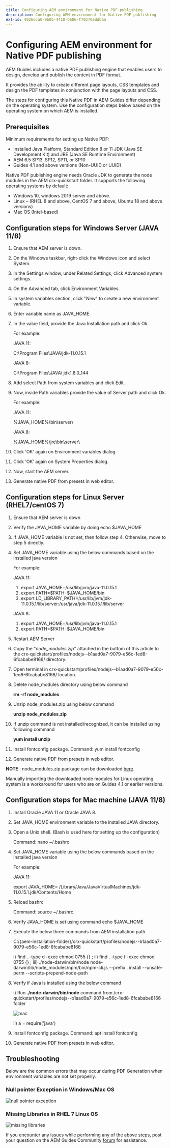 ```yaml
---
title: Configuring AEM environment for Native PDF publishing
description: Configuring AEM environment for Native PDF publishing
exl-id: 40266ca0-0b0b-4418-b606-f70270addbaa
---
```

# Configuring AEM environment for Native PDF publishing

AEM Guides includes a native PDF publishing engine that enables users to design, develop and publish the content in PDF format.

It provides the ability to create different page layouts, CSS templates and design the PDF templates in conjunction with the page layouts and CSS.

The steps for configuring this Native PDF in AEM Guides differ depending on the operating system. Use the configuration steps below based on the operating system on which AEM is installed.

## Prerequisites

Minimum requirements for setting up Native PDF:

- Installed Java Platform, Standard Edition 8 or 11 JDK (Java SE Development Kit) and JRE (Java SE Runtime Environment)
- AEM 6.5 SP13, SP12, SP11, or SP10
- Guides 4.1 and above versions (Non-UUID or UUID)

Native PDF publishing engine needs Oracle JDK to generate the node modules in the AEM crx-quickstart folder. It supports the following operating systems by default:

- Windows 10, windows 2019 server and above.
- Linux – (RHEL 8 and above, CentOS 7 and above, Ubuntu 18 and above versions)
- Mac OS (Intel-based)

## Configuration steps for Windows Server (JAVA 11/8)

1. Ensure that AEM server is down.
2. On the Windows taskbar, right-click the Windows icon and select System.
3. In the Settings window, under Related Settings, click Advanced system settings.
4. On the Advanced tab, click Environment Variables.
5. In system variables section, click "_New_" to create a new environment variable.
6. Enter variable name as JAVA_HOME.
7. In the value field, provide the Java Installation path and click Ok.

   For example:

   JAVA 11:

   C:\Program Files\JAVA\jdk-11.0.15.1

   JAVA 8:

   C:\Program Files\JAVA\ jdk1.8.0_144

8. Add select Path from system variables and click Edit.

9. Now, inside Path variables provide the value of Server path and click Ok.

   For example:

   JAVA 11:

   %JAVA_HOME%\bin\server\

   JAVA 8: 
   
   %JAVA_HOME%\jre\bin\server\

10. Click 'OK' again on Environment variables dialog.
11. Click 'OK' again on System Properties dialog.
12. Now, start the AEM server.
13. Generate native PDF from presets in web editor.

## Configuration steps for Linux Server (RHEL7/centOS 7)

1. Ensure that AEM server is down
2. Verify the JAVA_HOME variable by doing echo $JAVA_HOME
3. If JAVA_HOME variable is not set, then follow step 4. Otherwise, move to step 5 directly.
4. Set JAVA_HOME variable using the below commands based on the installed java version

   For example:

   JAVA 11:

    1. export JAVA\_HOME=/usr/lib/jvm/java-11.0.15.1
    2. export PATH=$PATH: $JAVA\_HOME/bin
    3. export LD\_LIBRARY\_PATH=/usr/lib/jvm/jdk-11.0.15.1/lib/server:/usr/java/jdk-11.0.15.1/lib/server

   JAVA 8:

    1. export JAVA\_HOME=/usr/lib/jvm/java-11.0.15.1
    2. export PATH=$PATH: $JAVA\_HOME/bin

5. Restart AEM Server
6. Copy the "_node_modules.zip_" attached in the bottom of this article to the crx-quickstart/profiles/nodejs--b1aad0a7-9079-e56c-1ed8-6fcababe8166/ directory.
7. Open terminal in crx-quickstart/profiles/nodejs--b1aad0a7-9079-e56c-1ed8-6fcababe8166/ location.
8. Delete node_modules directory using below command

   **rm -rf node_modules**

9. Unzip node_modules.zip using below command

   **unzip node_modules.zip**

10. If unzip command is not installed/recognized, it can be installed using following command

    **yum install unzip**

11. Install fontconfig package.
    Command: yum install fontconfig
12. Generate native PDF from presets in web editor.

**NOTE** : node_modules.zip package can be downloaded [here](https://acrobat.adobe.com/link/track?uri=urn:aaid:scds:US:295d8f03-41e1-429b-8465-2761ce3c2fb3).

Manually importing the downloaded node modules for Linux operating system is a workaround for users who are on Guides 4.1 or earlier versions.

## Configuration steps for Mac machine (JAVA 11/8)

1. Install Oracle JAVA 11 or Oracle JAVA 8.
2. Set JAVA_HOME environment variable to the installed JAVA directory.
3. Open a Unix shell.
   (Bash is used here for setting up the configuration)

   Command: nano ~/.bashrc

4. Set JAVA_HOME variable using the below commands based on the installed java version

   For example:

   JAVA 11:

   export JAVA\_HOME= /Library/Java/JavaVirtualMachines/jdk-11.0.15.1.jdk/Contents/Home

5. Reload bashrc

   Command: source ~/.bashrc.

6. Verify JAVA_HOME is set using command echo $JAVA_HOME

7. Execute the below three commands from AEM installation path

   C:/{aem-installation-folder}/crx-quickstart/profiles/nodejs--b1aad0a7-9079-e56c-1ed8-6fcababe8166

   i) find . -type d -exec chmod 0755 {} \;
   ii) find . -type f -exec chmod 0755 {} \;
   iii) ./node-darwin/bin/node node-darwin/lib/node_modules/npm/bin/npm-cli.js --prefix . install --unsafe-perm --scripts-prepend-node-path

8. Verify if Java is installed using the below command

   i) Run **./node-darwin/bin/node** command from /crx-quickstart/profiles/nodejs--b1aad0a7-9079-e56c-1ed8-6fcababe8166 folder

   ![mac](../assets/publishing/mac.png)

   ii) a = require('java')

9. Install fontconfig package.
   Command: apt install fontconfig

10. Generate native PDF from presets in web editor.

## Troubleshooting

Below are the common errors that may occur during PDF Generation when environment variables are not set properly.

### Null pointer Exception in Windows/Mac OS

![null pointer exception](../assets/publishing/null-pointer-exception.png)

### Missing Libraries in RHEL 7 Linux OS

![missing libraries](../assets/publishing/missing-libraries.png)

If you encounter any issues while performing any of the above steps, post your question on the AEM Guides Community [forum](https://experienceleaguecommunities.adobe.com/t5/experience-manager-guides/ct-p/aem-xml-documentation) for assistance.
